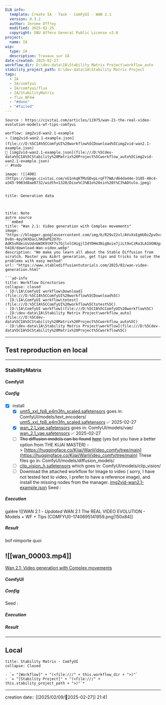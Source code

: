 ```yaml
---
ELN info:
  template: Create IA - Task - ComFyUI - WAN 2.1
  version: 0.3.2
  author: Jerome Offroy
  modified: 2025-02-25
  copyright: GNU Affero General Public License v3.0
project:
  name: IA
wip:
  type: IA
  description: Travaux sur IA
date-created: 2025-02-27
workflow_dir: D:\dev-data\IA\Stability Matrix Project\workflow_auto
stability_project_path: D:\dev-data\IA\Stability Matrix Project
tags:
  - IA
  - IA/comfyui
  - IA/comfyui/flux
  - IA/StabilityMatrix
  - flux_NF4➕
  - "#done"
  - "#failed"
---
```

```ad-tip
Source : https://civitai.com/articles/11975/wan-21-the-real-video-evolution-models-wf-tips-comfyui

worflow: img2vid-wan2.1-example
⭐ [img2vid-wan2.1-example.json](file:///D:%5CIA%5CComfyUI%20workflow%5CDownload%5Cimg2vid-wan2.1-example.json)
🚧 [img2vid-wan2.1-example.json](file:///D:%5Cdev-data%5CIA%5CStability%20Matrix%20Project%5Cworkflow_auto%5Cimg2vid-wan2.1-example.json)
✅ #todo

image: ![|400](https://image.civitai.com/xG1nkqKTMzGDvpLrqFT7WA/d64da44e-3105-40c4-a345-9983d8ae0732/width=1320/Dise%C3%B1o%20sin%20t%C3%ADtulo.jpeg)


```

````ad-quote
title: Generation data



````

```ad-note
title: Note
autre source
```embed
title: "Wan 2.1: Video generation with Complex movements"
image: "https://blogger.googleusercontent.com/img/b/R29vZ2xl/AVvXsEgHUOzZpvOvrRA0MVfLibh-Dv8n-4pySKXDacLhKOaPE2O7U-AdKSsRdeiUvUdxbW3K9tKF7s7GjlnlCHigjlIdYDHm3Nig8oie7jiLt9xCzRa3LA1UGNUgxGkhcvRFhAbiDQPUuAMlaJo9JMb961qrodyjhv8yaB4Jv71P2W0vIxekdrCWxC1bJ3koBim4/w640-h410/download-Wan-video.webp"
description: "We make you learn all about the Stable Diffusion from scratch. Master you AiArt generation, get tips and tricks to solve the problems with easy method"
url: "https://www.stablediffusiontutorials.com/2025/02/wan-video-generation.html"
```



```
```ad-info
title: Workflow Directories
collapse: closed
- [D:\IA\ComfyUI workflow\Download](file:///D:%5CIA%5CComfyUI%20workflow%5CDownload%5C)
- [D:\IA\ComfyUI workflow\totest](file:///D:%5CIA%5CComfyUI%20workflow%5Ctotest%5C)
- [D:\IA\ComfyUI workflow](file:///D:%5CIA%5CComfyUI%20workflow%5C)
- [D:\dev-data\IA\Stability Matrix Project\workflow_auto](file:///D:%5Cdev-data%5CIA%5CStability%20Matrix%20Project%5Cworkflow_auto%5C)
- [D:\dev-data\IA\Stability Matrix Project\workflow](file:///D:%5Cdev-data%5CIA%5CStability%20Matrix%20Project%5Cworkflow%5C)
```


---

## Test reproduction en local

---
### StabilityMatrix

#### ComfyUI
##### Config
- [x] install
	- [x] [umt5_xxl_fp8_e4m3fn_scaled.safetensors](https://huggingface.co/Comfy-Org/Wan_2.1_ComfyUI_repackaged/tree/main/split_files/text_encoders) goes in: ComfyUI/models/text_encoders/  [umt5_xxl_fp8_e4m3fn_scaled.safetensors](file:///D:%5CIA%5CStabilityMatrix%5CPackages%5CComfyUI%5Cmodels%5Ctext_encoders%5Cumt5_xxl_fp8_e4m3fn_scaled.safetensors) ✅ 2025-02-27
	- [x] [wan_2.1_vae.safetensors](https://huggingface.co/Comfy-Org/Wan_2.1_ComfyUI_repackaged/blob/main/split_files/vae/wan_2.1_vae.safetensors) goes in: ComfyUI/models/vae/  [wan_2.1_vae.safetensors](file:///D:%5CIA%5CStabilityMatrix%5CModels%5CVAE%5Cwan_2.1_vae.safetensors) ✅ 2025-02-27
	- [ ] ~~The diffusion models can be found~~ [~~here~~](https://huggingface.co/Comfy-Org/Wan_2.1_ComfyUI_repackaged/tree/main/split_files/diffusion_models) (yes but you have a better option from THE KIJAI MASTER) -> [https://huggingface.co/Kijai/WanVideo_comfy/tree/main](https://huggingface.co/Kijai/WanVideo_comfy/tree/main)
	      These files go in: ComfyUI/models/diffusion_models/
	- [ ] [clip_vision_h.safetensors](https://huggingface.co/Comfy-Org/Wan_2.1_ComfyUI_repackaged/blob/main/split_files/clip_vision/clip_vision_h.safetensors) which goes in: ComfyUI/models/clip_vision/
	- [ ] Download the attached workflow for Image to video ( sorry, I have not tested text to video, I prefer to have a reference image), and install the missing nodes from the manager. [img2vid-wan2.1-example.json](file:///D:%5Cdev-data%5CIA%5CStability%20Matrix%20Project%5Cworkflow_auto%5Cimg2vid-wan2.1-example.json)
Seed :
##### Execution
galére
![[WAN 2.1 - _Updated_ WAN 2.1 The REAL VIDEO EVOLUTION - Models + WF + Tips (COMFYUI)-1740695141959.png|150x84]]

##### Result
bof nimporte quoi

![[wan_00003.mp4]]
---

[Wan 2.1: Video generation with Complex movements](https://www.stablediffusiontutorials.com/2025/02/wan-video-generation.html)

#### ComfyUI
##### Config
Seed :
##### Execution
##### Result
---
## Local

```ad-tip
title: Stability Matrix - ComfyUI
collapse: Closed

- `= "[Workflow]" + "(<file:///" + this.workflow_dir + ">)"`
- `= "[Stability Project]" + "(<file:///" + this.stability_project_path + ">)"`*
```

---
creation date:: [[2025/02/09/📒2025-02-27]]  21:41
